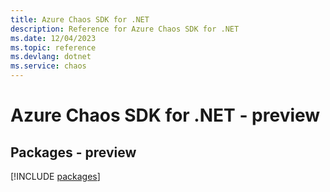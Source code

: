 ```yaml
---
title: Azure Chaos SDK for .NET
description: Reference for Azure Chaos SDK for .NET
ms.date: 12/04/2023
ms.topic: reference
ms.devlang: dotnet
ms.service: chaos
---
```

# Azure Chaos SDK for .NET - preview
## Packages - preview
[!INCLUDE [packages](chaos-index.md)]